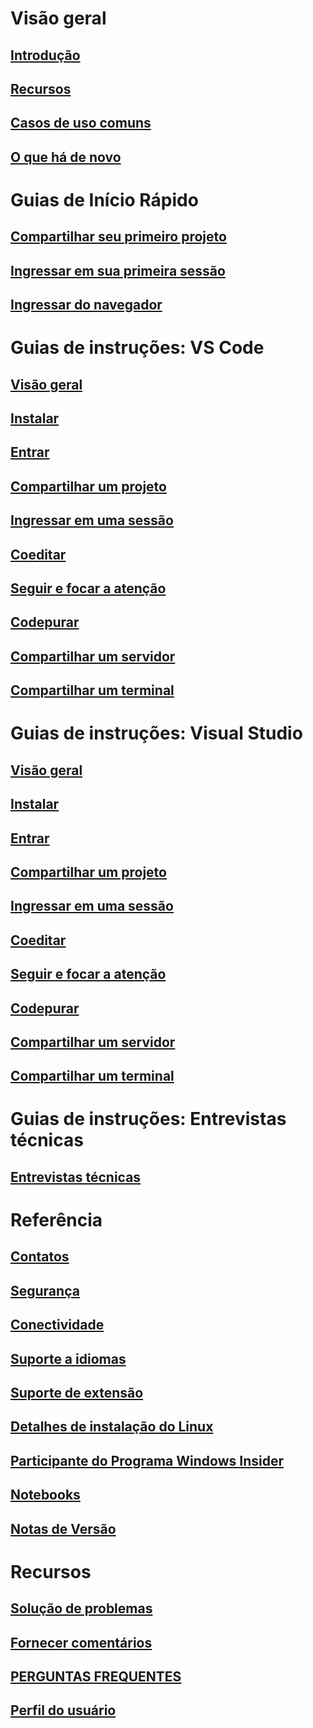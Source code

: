 <!-- markdownlint-disable MD022 MD025 -->
# Visão geral
## [Introdução](index.md)
## [Recursos](overview/features.md)
## [Casos de uso comuns](reference/use-cases.md)
## [O que há de novo](overview/what's-new.md)
# Guias de Início Rápido
## [Compartilhar seu primeiro projeto](quickstart/share.md)
## [Ingressar em sua primeira sessão](quickstart/join.md)
## [Ingressar do navegador](quickstart/browser-join.md)
# Guias de instruções: VS Code
## [Visão geral](use/vscode.md)
## [Instalar](use/vscode.md#installation)
## [Entrar](use/vscode.md#sign-in)
## [Compartilhar um projeto](use/vscode.md#share-a-project)
## [Ingressar em uma sessão](use/vscode.md#join-a-collaboration-session)
## [Coeditar](use/vscode.md#co-editing)
## [Seguir e focar a atenção](use/vscode.md#following)
## [Codepurar](use/vscode.md#co-debugging)
## [Compartilhar um servidor](use/vscode.md#share-a-server)
## [Compartilhar um terminal](use/vscode.md#share-a-terminal)
# Guias de instruções: Visual Studio
## [Visão geral](use/vs.md)
## [Instalar](use/vs.md#installation)
## [Entrar](use/vs.md#sign-in)
## [Compartilhar um projeto](use/vs.md#share-a-project)
## [Ingressar em uma sessão](use/vs.md#join-a-collaboration-session)
## [Coeditar](use/vs.md#co-editing)
## [Seguir e focar a atenção](use/vs.md#following)
## [Codepurar](use/vs.md#co-debugging)
## [Compartilhar um servidor](use/vs.md#share-a-server)
## [Compartilhar um terminal](use/vs.md#share-a-terminal)
# Guias de instruções: Entrevistas técnicas
## [Entrevistas técnicas](use/technical-interviews.md)
# Referência
## [Contatos](reference/contacts.md)
## [Segurança](reference/security.md)
## [Conectividade](reference/connectivity.md)
## [Suporte a idiomas](reference/platform-support.md)
## [Suporte de extensão](reference/extensions.md)
## [Detalhes de instalação do Linux](reference/linux.md)
## [Participante do Programa Windows Insider](reference/insiders.md)
## [Notebooks](reference/notebooks.md)
## [Notas de Versão](https://aka.ms/vsls-releases)
# Recursos
## [Solução de problemas](troubleshooting.md)
## [Fornecer comentários](support.md)
## [PERGUNTAS FREQUENTES](faq.md)
## [Perfil do usuário](user-profile.md)
